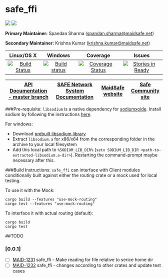 # safe_ffi

[![](https://img.shields.io/badge/Project%20SAFE-Approved-green.svg)](http://maidsafe.net/applications) [![](https://img.shields.io/badge/License-GPL3-green.svg)](https://github.com/maidsafe/crust/blob/master/COPYING)


**Primary Maintainer:**     Spandan Sharma (spandan.sharma@maidsafe.net)

**Secondary Maintainer:**   Krishna Kumar (krishna.kumar@maidsafe.net)

|Linux/OS X|Windows|Coverage|Issues|
|:--------:|:-----:|:------:|:----:|
|[![Build Status](https://travis-ci.org/maidsafe/safe_ffi.svg?branch=master)](https://travis-ci.org/maidsafe/safe_ffi)|[![Build status](https://ci.appveyor.com/api/projects/status/5nqc5h06v3vsp2ad/branch/master?svg=true)](https://ci.appveyor.com/project/MaidSafe-QA/safe-ffi/branch/master)|[![Coverage Status](https://coveralls.io/repos/maidsafe/safe_ffi/badge.svg?branch=master&service=github)](https://coveralls.io/github/maidsafe/safe_ffi?branch=master)|[![Stories in Ready](https://badge.waffle.io/maidsafe/safe_ffi.png?label=ready&title=Ready)](https://waffle.io/maidsafe/safe_ffi)|

| [API Documentation - master branch](http://maidsafe.net/safe_ffi/master) | [SAFE Network System Documentation](http://systemdocs.maidsafe.net) | [MaidSafe website](http://maidsafe.net) | [Safe Community site](https://forum.safenetwork.io) |
|:------:|:-------:|:-------:|:-------:|

###Pre-requisite:
`libsodium` is a native dependency for [sodiumxoide](https://github.com/dnaq/sodiumoxide). Install sodium by following the instructions [here](http://doc.libsodium.org/installation/index.html).

For windows:

- Download [prebuilt libsodium library](https://download.libsodium.org/libsodium/releases/libsodium-1.0.2-mingw.tar.gz)
- Extract `libsodium.a` for x86/x64 from the corresponding folder in the archive to your local filesystem
- Add this local path to `%SODIUM_LIB_DIR%` (`setx SODIUM_LIB_DIR <path-to-extracted-libsodium.a-dir>`). Restarting the command-prompt maybe necessary after this.

###Build Instructions:
`safe_ffi` can interface with Client modules conditionally built against either the routing crate or a mock used for local testing.

To use it with the Mock:
```
cargo build --features "use-mock-routing"
cargo test --features "use-mock-routing"
```

To interface it with actual routing (default):
```
cargo build
cargo test
```
##TODO
### [0.0.1]
- [ ] [MAID-1231](https://maidsafe.atlassian.net/browse/MAID-1321) safe_ffi - Make reading for file relative to serice home dir
- [ ] [MAID-1232](https://maidsafe.atlassian.net/browse/MAID-1322) safe_ffi - changes according to other crates and update test cases
